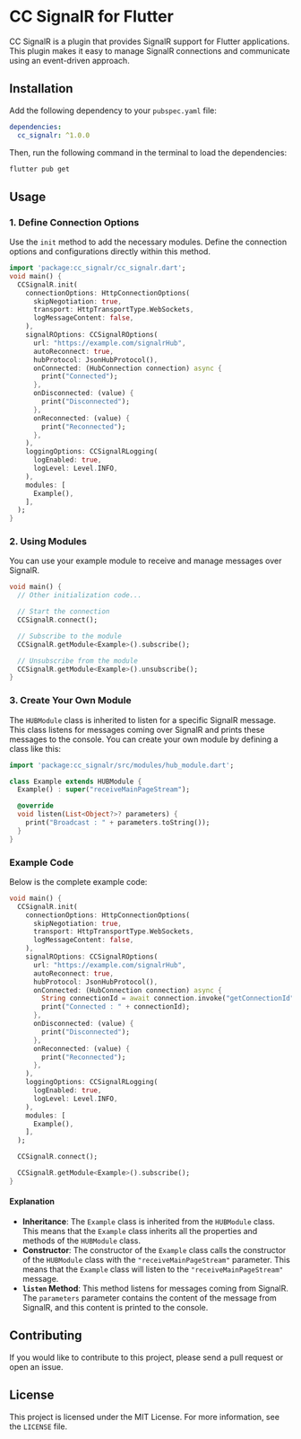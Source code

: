 # CC SignalR for Flutter

CC SignalR is a plugin that provides SignalR support for Flutter applications. This plugin makes it easy to manage SignalR connections and communicate using an event-driven approach.

## Installation

Add the following dependency to your `pubspec.yaml` file:

```yaml
dependencies:
  cc_signalr: ^1.0.0
```

Then, run the following command in the terminal to load the dependencies:

```sh
flutter pub get
```

## Usage

### 1. Define Connection Options

Use the `init` method to add the necessary modules. Define the connection options and configurations directly within this method.

```dart
import 'package:cc_signalr/cc_signalr.dart';
void main() {
  CCSignalR.init(
    connectionOptions: HttpConnectionOptions(
      skipNegotiation: true,
      transport: HttpTransportType.WebSockets,
      logMessageContent: false,
    ),
    signalROptions: CCSignalROptions(
      url: "https://example.com/signalrHub",
      autoReconnect: true,
      hubProtocol: JsonHubProtocol(),
      onConnected: (HubConnection connection) async {
        print("Connected");
      },
      onDisconnected: (value) {
        print("Disconnected");
      },
      onReconnected: (value) {
        print("Reconnected");
      },
    ),
    loggingOptions: CCSignalRLogging(
      logEnabled: true,
      logLevel: Level.INFO,
    ),
    modules: [
      Example(),
    ],
  );
}
```

### 2. Using Modules

You can use your example module to receive and manage messages over SignalR.

```dart
void main() {
  // Other initialization code...

  // Start the connection
  CCSignalR.connect();

  // Subscribe to the module
  CCSignalR.getModule<Example>().subscribe();

  // Unsubscribe from the module
  CCSignalR.getModule<Example>().unsubscribe();
}
```

### 3. Create Your Own Module

The `HUBModule` class is inherited to listen for a specific SignalR message. This class listens for messages coming over SignalR and prints these messages to the console. You can create your own module by defining a class like this:

```dart
import 'package:cc_signalr/src/modules/hub_module.dart';

class Example extends HUBModule {
  Example() : super("receiveMainPageStream");

  @override
  void listen(List<Object?>? parameters) {
    print("Broadcast : " + parameters.toString());
  }
}
```

### Example Code

Below is the complete example code:

```dart
void main() {
  CCSignalR.init(
    connectionOptions: HttpConnectionOptions(
      skipNegotiation: true,
      transport: HttpTransportType.WebSockets,
      logMessageContent: false,
    ),
    signalROptions: CCSignalROptions(
      url: "https://example.com/signalrHub",
      autoReconnect: true,
      hubProtocol: JsonHubProtocol(),
      onConnected: (HubConnection connection) async {
        String connectionId = await connection.invoke("getConnectionId") as String;
        print("Connected : " + connectionId);
      },
      onDisconnected: (value) {
        print("Disconnected");
      },
      onReconnected: (value) {
        print("Reconnected");
      },
    ),
    loggingOptions: CCSignalRLogging(
      logEnabled: true,
      logLevel: Level.INFO,
    ),
    modules: [
      Example(),
    ],
  );

  CCSignalR.connect();

  CCSignalR.getModule<Example>().subscribe();
}
```

#### Explanation

- **Inheritance**: The `Example` class is inherited from the `HUBModule` class. This means that the `Example` class inherits all the properties and methods of the `HUBModule` class.
- **Constructor**: The constructor of the `Example` class calls the constructor of the `HUBModule` class with the `"receiveMainPageStream"` parameter. This means that the `Example` class will listen to the `"receiveMainPageStream"` message.
- **`listen` Method**: This method listens for messages coming from SignalR. The `parameters` parameter contains the content of the message from SignalR, and this content is printed to the console.

## Contributing

If you would like to contribute to this project, please send a pull request or open an issue.

## License

This project is licensed under the MIT License. For more information, see the `LICENSE` file.